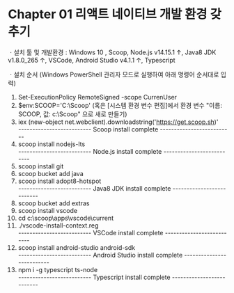 # Chapter 01 리액트 네이티브 개발 환경 갖추기

ㆍ설치 툴 및 개발환경 : Windows 10 , Scoop, Node.js v14.15.1 ↑, Java8 JDK v1.8.0_265 ↑, VSCode, Android Studio v4.1.1 ↑, Typescript

ㆍ설치 순서 (Windows PowerShell 관리자 모드로 실행하여 아래 명령어 순서대로 입력)
  1. Set-ExecutionPolicy RemoteSigned -scope CurrenUser
  2. $env:SCOOP='C:\Scoop' (혹은 [시스템 환경 변수 편집]에서 환경 변수 "이름: SCOOP, 값: c:\Scoop" 으로 새로 만들기)
  3. iex (new-object net.webclient).downloadstring('https://get.scoop.sh)'  
  -------------------------- Scoop install complete --------------------------
  4. scoop install nodejs-lts  
  -------------------------- Node.js install complete --------------------------
  5. scoop install git
  6. scoop bucket add java
  7. scoop install adopt8-hotspot  
  -------------------------- Java8 JDK install complete --------------------------
  8. scoop bucket add extras
  9. scoop install vscode
  10. cd c:\scoop\apps\vscode\current
  11. ./vscode-install-context.reg  
  -------------------------- VSCode install complete --------------------------
  12. scoop install android-studio android-sdk  
  -------------------------- Android Studio install complete --------------------------
  13. npm i -g typescript ts-node  
  -------------------------- Typescript install complete --------------------------
